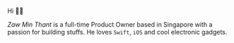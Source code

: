 Hi 👋🏻

*Zaw Min Thant* is a full-time Product Owner based in Singapore with a passion for building stuffs. He loves `Swift`, `iOS` and cool electronic gadgets. 
